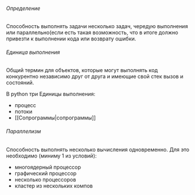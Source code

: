 
###### Определение
Способность выполнять задачи несколько задач, чередую выполнения или параллельно(если есть такая возможность, что в итоге должно привезти к выполнении кода или возврату ошибки.


###### Единица выполнения
Общий термин для объектов, которые могут выполнять код конкурентно независимо друг от друга и имеющие свой стек вызов и состояний.

В python три Единицы выполнения:
- процесс
- потоки
- [[Сопрограммы|сопрограммы]]

###### Параллелизм
Способность выполнять несколько вычисления одновременно.
Для это необходимо (миниму 1 из условий):
- многоядерный процессор
- графический процессор
- несколько процессоров
- кластер из нескольких компов



